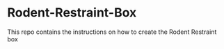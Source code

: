 # Rodent-Restraint-Box
This repo contains the instructions on how to create the Rodent Restraint box 
